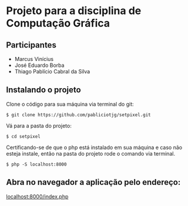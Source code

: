# Projeto para a disciplina de Computação Gráfica

## Participantes

* Marcus Vinícius
* José Eduardo Borba
* Thiago Pablício Cabral da Silva



## Instalando o projeto

Clone o código para sua máquina via terminal do git:

    $ git clone https://github.com/pabliciotjg/setpixel.git

Vá para a pasta do projeto:

    $ cd setpixel

Certificando-se de que o php está instalado em sua máquina e caso não esteja instale,
então na pasta do projeto rode o comando via terminal.

    $ php -S localhost:8000

## Abra no navegador a aplicação pelo endereço:

[localhost:8000/index.php](localhost:8000/index.php)